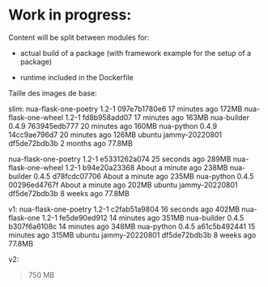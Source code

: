 # Work in progress:

Content will be split between modules for:

- actual build of a package (with framework example for the setup of a package)

- runtime included in the Dockerfile

Taille des images de base:

slim:
nua-flask-one-poetry   1.2-1            097e7b1780e6   17 minutes ago      172MB
nua-flask-one-wheel    1.2-1            fd8b958add07   17 minutes ago      163MB
nua-builder            0.4.9            763945edb777   20 minutes ago      160MB
nua-python             0.4.9            14cc9ae796d7   20 minutes ago      126MB
ubuntu                 jammy-20220801   df5de72bdb3b   2 months ago         77.8MB


nua-flask-one-poetry   1.2-1            e5331262a074   25 seconds ago       289MB
nua-flask-one-wheel    1.2-1            b94e20a23368   About a minute ago   238MB
nua-builder            0.4.5            d78fcdc07706   About a minute ago   235MB
nua-python             0.4.5            00296ed4767f   About a minute ago   202MB
ubuntu                 jammy-20220801   df5de72bdb3b   8 weeks ago          77.8MB



v1:
nua-flask-one-poetry   1.2-1            c2fab51a9804   16 seconds ago   402MB
nua-flask-one          1.2-1            fe5de90ed912   14 minutes ago   351MB
nua-builder            0.4.5            b307f6a6108c   14 minutes ago   348MB
nua-python             0.4.5            a61c5b492441   15 minutes ago   315MB
ubuntu                 jammy-20220801   df5de72bdb3b   8 weeks ago      77.8MB

v2:
> 750 MB
